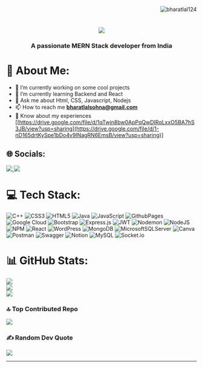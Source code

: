 <p align="right"> <img src="https://komarev.com/ghpvc/?username=bharatlal124&label=Profile%20views&color=0e75b6&style=flat" alt="bharatlal124" /> </p>

<!--[![](https://visitcount.itsvg.in/api?id=bharat124&icon=7&color=1)](https://visitcount.itsvg.in)-->
<h1 align="center">
    <img
        src="https://readme-typing-svg.herokuapp.com/?font=Righteous&size=35&center=true&vCenter=true&width=500&height=70&duration=4000&lines=Hi+There!+👋;+I'm+Bharat+Lal!;" />
</h1>

<h3 align="center">A passionate MERN Stack developer from India</h3>


# 💫 About Me:
- 🔭 I’m currently working on some cool projects<br>
- 🌱 I’m currently learning Backend and React<br>
- 💬 Ask me about Html, CSS, Javascript,  Nodejs<br>
- 📫 How to reach me **bharatlalsohna@gmail.com**<br>
- 📄 Know about my experiences [[https://drive.google.com/file/d/1qTwjn8bw0ApPqQwDIRqLxxO5BA7hS3JB/view?usp=sharing](https://drive.google.com/file/d/1-nD165drtKySpe1bDo4v9INagRN6EmsB/view?usp=sharing)]
<!--- (https://drive.google.com/file/d/1qTwjn8bw0ApPqQwDIRqLxxO5BA7hS3JB/view?usp=sharing) -->
<!--⚡Fun fact I Code on 14" Laptop
👯 I’m looking to collaborate on <br>
🤝 I’m looking for help with <br>-->


## 🌐 Socials:
<!--[![LinkedIn](https://img.shields.io/badge/LinkedIn-%230077B5.svg?logo=linkedin&logoColor=white)](https://linkedin.com/in/https://www.linkedin.com/in/bharatlal0124) -->
<div>
    <a href="mailto:bharatlalsohna@gmail.com">
        <img
            src="https://img.shields.io/badge/Gmail-333333?style=for-the-badge&logo=gmail&logoColor=red" />
    </a>
    <a href="https://linkedin.com/in/bharatlal0124" target="_blank">
        <img
            src="https://img.shields.io/badge/LinkedIn-0077B5?style=for-the-badge&logo=linkedin&logoColor=white"
            target="_blank" />
    </a>
   <!-- <a href="https://.github.io" target="_blank">
        <img
            src="https://img.shields.io/badge/Portfolio-FF5722?style=for-the-badge&logo=todoist&logoColor=white"
            target="_blank" />
        <!-- sqlite, safari, google-chrome are other good icon options 
    </a>-->
</div>


# 💻 Tech Stack:
![C++](https://img.shields.io/badge/c++-%2300599C.svg?style=for-the-badge&logo=c%2B%2B&logoColor=white) 
![CSS3](https://img.shields.io/badge/css3-%231572B6.svg?style=for-the-badge&logo=css3&logoColor=white) 
![HTML5](https://img.shields.io/badge/html5-%23E34F26.svg?style=for-the-badge&logo=html5&logoColor=white) 
![Java](https://img.shields.io/badge/java-%23ED8B00.svg?style=for-the-badge&logo=openjdk&logoColor=white) 
![JavaScript](https://img.shields.io/badge/javascript-%23323330.svg?style=for-the-badge&logo=javascript&logoColor=%23F7DF1E) 
![GithubPages](https://img.shields.io/badge/github%20pages-121013?style=for-the-badge&logo=github&logoColor=white) 
![Google Cloud](https://img.shields.io/badge/GoogleCloud-%234285F4.svg?style=for-the-badge&logo=google-cloud&logoColor=white) 
![Bootstrap](https://img.shields.io/badge/bootstrap-%238511FA.svg?style=for-the-badge&logo=bootstrap&logoColor=white) 
![Express.js](https://img.shields.io/badge/express.js-%23404d59.svg?style=for-the-badge&logo=express&logoColor=%2361DAFB) 
![JWT](https://img.shields.io/badge/JWT-black?style=for-the-badge&logo=JSON%20web%20tokens) 
![Nodemon](https://img.shields.io/badge/NODEMON-%23323330.svg?style=for-the-badge&logo=nodemon&logoColor=%BBDEAD) 
![NodeJS](https://img.shields.io/badge/node.js-6DA55F?style=for-the-badge&logo=node.js&logoColor=white) 
![NPM](https://img.shields.io/badge/NPM-%23CB3837.svg?style=for-the-badge&logo=npm&logoColor=white) 
![React](https://img.shields.io/badge/react-%2320232a.svg?style=for-the-badge&logo=react&logoColor=%2361DAFB) 
![WordPress](https://img.shields.io/badge/WordPress-%23117AC9.svg?style=for-the-badge&logo=WordPress&logoColor=white) 
![MongoDB](https://img.shields.io/badge/MongoDB-%234ea94b.svg?style=for-the-badge&logo=mongodb&logoColor=white) 
![MicrosoftSQLServer](https://img.shields.io/badge/Microsoft%20SQL%20Server-CC2927?style=for-the-badge&logo=microsoft%20sql%20server&logoColor=white) 
![Canva](https://img.shields.io/badge/Canva-%2300C4CC.svg?style=for-the-badge&logo=Canva&logoColor=white) 
![Postman](https://img.shields.io/badge/Postman-FF6C37?style=for-the-badge&logo=postman&logoColor=white) 
![Swagger](https://img.shields.io/badge/-Swagger-%23Clojure?style=for-the-badge&logo=swagger&logoColor=white) 
![Notion](https://img.shields.io/badge/Notion-%23000000.svg?style=for-the-badge&logo=notion&logoColor=white)
![MySQL](https://img.shields.io/badge/mysql-%2300000f.svg?style=for-the-badge&logo=mysql&logoColor=white)
![Socket.io](https://img.shields.io/badge/Socket.io-black?style=for-the-badge&logo=socket.io&badgeColor=010101)


# 📊 GitHub Stats:
![](https://github-readme-stats.vercel.app/api?username=bharatlal124&theme=dark&hide_border=false&include_all_commits=false&count_private=false)<br/>
![](https://github-readme-streak-stats.herokuapp.com/?user=bharatlal124&theme=dark&hide_border=false)<br/>
![](https://github-readme-stats.vercel.app/api/top-langs/?username=bharatlal124&theme=dark&hide_border=false&include_all_commits=false&count_private=false&layout=compact)

### 🔝 Top Contributed Repo
![](https://github-contributor-stats.vercel.app/api?username=bharatlal124&limit=5&theme=dark&combine_all_yearly_contributions=true)

### ✍️ Random Dev Quote
![](https://quotes-github-readme.vercel.app/api?type=horizontal&theme=radical)

---


<!-- Proudly created with GPRM ( https://gprm.itsvg.in ) -->
